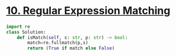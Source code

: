 # [10. Regular Expression Matching](https://leetcode.com/problems/regular-expression-matching)

####
```python
import re
class Solution:
    def isMatch(self, s: str, p: str) -> bool:
        match=re.fullmatch(p,s) 
        return (True if match else False)
```